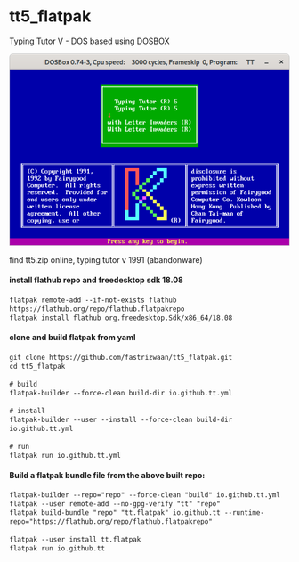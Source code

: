 # tt5_flatpak
Typing Tutor V - DOS based using DOSBOX


![](https://github.com/fastrizwaan/tt5_flatpak/blob/main/ScreenShot.png)

find tt5.zip online, typing tutor v 1991 (abandonware)

#### install flathub repo and freedesktop sdk 18.08
```
flatpak remote-add --if-not-exists flathub https://flathub.org/repo/flathub.flatpakrepo
flatpak install flathub org.freedesktop.Sdk/x86_64/18.08
```

#### clone and build flatpak from yaml
```
git clone https://github.com/fastrizwaan/tt5_flatpak.git
cd tt5_flatpak

# build
flatpak-builder --force-clean build-dir io.github.tt.yml

# install 
flatpak-builder --user --install --force-clean build-dir io.github.tt.yml

# run
flatpak run io.github.tt.yml
```

#### Build a flatpak bundle file from the above built repo:
```
flatpak-builder --repo="repo" --force-clean "build" io.github.tt.yml
flatpak --user remote-add --no-gpg-verify "tt" "repo"
flatpak build-bundle "repo" "tt.flatpak" io.github.tt --runtime-repo="https://flathub.org/repo/flathub.flatpakrepo"

flatpak --user install tt.flatpak
flatpak run io.github.tt
```

